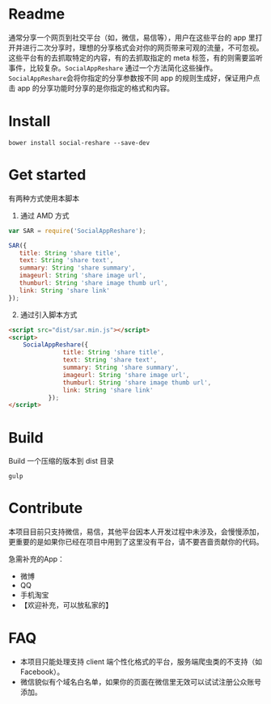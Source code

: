 Readme
=========
通常分享一个网页到社交平台（如，微信，易信等），用户在这些平台的 app 里打开并进行二次分享时，理想的分享格式会对你的网页带来可观的流量，不可忽视。
这些平台有的去抓取特定的内容，有的去抓取指定的 meta 标签，有的则需要监听事件，比较复杂。```SocialAppReshare``` 通过一个方法简化这些操作。
```SocialAppReshare```会将你指定的分享参数按不同 app 的规则生成好，保证用户点击 app 的分享功能时分享的是你指定的格式和内容。


Install
==========
```shell
bower install social-reshare --save-dev
```

Get started
==========
有两种方式使用本脚本

1. 通过 AMD 方式

```js
var SAR = require('SocialAppReshare');

SAR({
   title: String 'share title',
   text: String 'share text',
   summary: String 'share summary',
   imageurl: String 'share image url',
   thumburl: String 'share image thumb url',
   link: String 'share link'
});

```


2. 通过引入脚本方式

```html
<script src="dist/sar.min.js"></script>
<script>
    SocialAppReshare({
               title: String 'share title',
               text: String 'share text',
               summary: String 'share summary',
               imageurl: String 'share image url',
               thumburl: String 'share image thumb url',
               link: String 'share link'
           });
</script>
```

Build
=========
Build 一个压缩的版本到 dist 目录
```shell
gulp
```


Contribute
==============
本项目目前只支持微信，易信，其他平台因本人开发过程中未涉及，会慢慢添加，更重要的是如果你已经在项目中用到了这里没有平台，请不要吝啬贡献你的代码。

急需补充的App：
 - 微博
 - QQ
 - 手机淘宝
 - 【欢迎补充，可以放私家的】


FAQ
===============
- 本项目只能处理支持 client 端个性化格式的平台，服务端爬虫类的不支持（如 Facebook）。
- 微信貌似有个域名白名单，如果你的页面在微信里无效可以试试注册公众账号添加。
